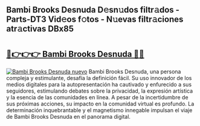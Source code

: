 ## Bambi Brooks Desnuda D𝚎sn𝚞dos filtr𝚊dos - Parts-DT3 Vid𝚎os f𝚘tos - N𝚞evas filtr𝚊ciones atr𝚊ctivas DBx85

# <h2><a href="http://mb9gioc.tromn.icu/?c=Bambi+Brooks+Desnuda">🔗👉👉👉 Bambi Brooks Desnuda 🔗🔗</a></h2>

[![Bambi Brooks Desnuda nuevo](https://i.imgur.com/pEAQMta.gif)](http://mb9gioc.tromn.icu/?c=Bambi+Brooks+Desnuda)
Bambi Brooks Desnuda, una persona compleja y estimulante, desafía la definición fácil. Su uso innovador de los medios digitales para la autopresentación ha cautivado y enfurecido a sus seguidores, estimulando debates sobre la privacidad, la expresión artística y la esencia de las comunidades en línea. A pesar de la incertidumbre de sus próximas acciones, su impacto en la comunidad virtual es profundo. La determinación inquebrantable y el magnetismo innegable impulsan el viaje de Bambi Brooks Desnuda en el panorama digital.
